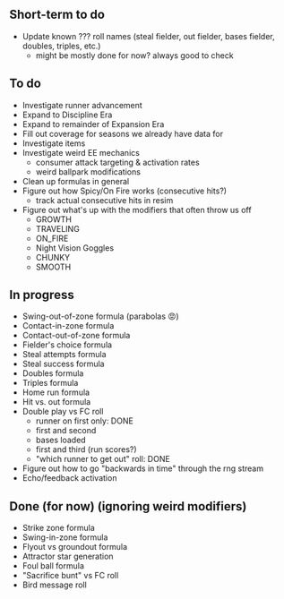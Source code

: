 ## Short-term to do
- Update known ??? roll names (steal fielder, out fielder, bases fielder, doubles, triples, etc.)
    - might be mostly done for now? always good to check

## To do
- Investigate runner advancement
- Expand to Discipline Era
- Expand to remainder of Expansion Era
- Fill out coverage for seasons we already have data for
- Investigate items
- Investigate weird EE mechanics
  - consumer attack targeting & activation rates
  - weird ballpark modifications
- Clean up formulas in general
- Figure out how Spicy/On Fire works (consecutive hits?)
  - track actual consecutive hits in resim
- Figure out what's up with the modifiers that often throw us off
  - GROWTH
  - TRAVELING
  - ON_FIRE
  - Night Vision Goggles
  - CHUNKY
  - SMOOTH


## In progress
- Swing-out-of-zone formula (parabolas 😡)
- Contact-in-zone formula
- Contact-out-of-zone formula
- Fielder's choice formula
- Steal attempts formula
- Steal success formula
- Doubles formula
- Triples formula
- Home run formula
- Hit vs. out formula
- Double play vs FC roll
  - runner on first only: DONE
  - first and second
  - bases loaded
  - first and third (run scores?)
  - "which runner to get out" roll: DONE
- Figure out how to go "backwards in time" through the rng stream
- Echo/feedback activation

## Done (for now) (ignoring weird modifiers)
- Strike zone formula
- Swing-in-zone formula
- Flyout vs groundout formula
- Attractor star generation
- Foul ball formula
- "Sacrifice bunt" vs FC roll
- Bird message roll
